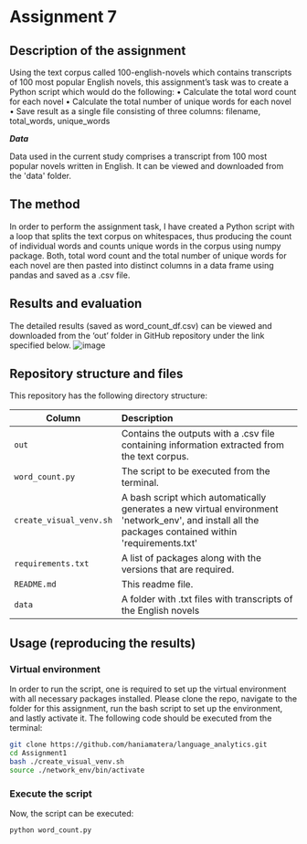 # Assignment 7  

## Description of the assignment

Using the text corpus called 100-english-novels which contains transcripts of 100 most popular English novels, this assignment’s task was to create a Python script which would do the following:
•	Calculate the total word count for each novel
•	Calculate the total number of unique words for each novel
•	Save result as a single file consisting of three columns: filename, total_words, unique_words


___Data___

Data used in the current study comprises a transcript from 100 most popular novels written in English. It can be viewed and downloaded from the 'data' folder. 

## The method
In order to perform the assignment task, I have created a Python script with a loop that splits the text corpus on whitespaces, thus producing the count of individual words and counts unique words in the corpus using numpy package. Both, total word count and the total number of unique words for each novel are then pasted into distinct columns in a data frame using pandas and saved as a .csv file.



## Results and evaluation
The detailed results (saved as word_count_df.csv) can be viewed and downloaded from the ‘out’ folder in GitHub repository under the link specified below. ![image](https://user-images.githubusercontent.com/54862257/119623116-27b32600-be08-11eb-8652-46b048c795f9.png)


## Repository structure and files
This repository has the following directory structure:

| Column | Description|
|--------|:-----------|
```out``` | Contains the outputs with a .csv file containing information extracted from the text corpus.
```word_count.py```| The script to be executed from the terminal.
```create_visual_venv.sh``` | A bash script which automatically generates a new virtual environment 'network_env', and install all the packages contained within 'requirements.txt'
```requirements.txt``` | A list of packages along with the versions that are required.
```README.md``` | This readme file.
```data```| A folder with .txt files with transcripts of the English novels


## Usage (reproducing the results)

### Virtual environment
In order to run the script, one is required to set up the virtual environment with all necessary packages installed. Please clone the repo, navigate to the folder for this assignment, run the bash script to set up the environment, and lastly activate it. The following code should be executed from the terminal:

```bash
git clone https://github.com/haniamatera/language_analytics.git
cd Assignment1
bash ./create_visual_venv.sh
source ./network_env/bin/activate
```

### Execute the script 
Now, the script can be executed:

```bash
python word_count.py  

```
